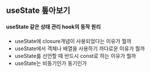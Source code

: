 ## useState 톺아보기

#### useState 같은 상태 관리 hook의 동작 원리

- useState에 closure개념이 사용되었다는 이유가 뭘까
- useState에서 객체나 배열을 사용하기 까다로운 이유가 뭘까
- useState를 선언할 때 반드시 const로 하는 이유가 뭘까
- useState는 비동기인가 동기인가

<br />
<br />
